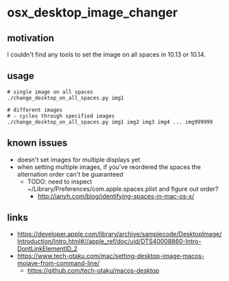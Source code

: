 # osx_desktop_image_changer

## motivation

I couldn't find any tools to set the image on all spaces in 10.13 or 10.14.

## usage

```
# single image on all spaces
./change_desktop_on_all_spaces.py img1

# different images
# - cycles through specified images
./change_desktop_on_all_spaces.py img1 img2 img3 img4 ... img999999
```

## known issues

- doesn't set images for multiple displays yet
- when setting multiple images, if you've reordered the spaces the alternation order can't be guaranteed
  - TODO: need to inspect ~/Library/Preferences/com.apple.spaces.plist and figure out order? 
    - http://ianyh.com/blog/identifying-spaces-in-mac-os-x/

## links

- https://developer.apple.com/library/archive/samplecode/DesktopImage/Introduction/Intro.html#//apple_ref/doc/uid/DTS40008860-Intro-DontLinkElementID_2
- https://www.tech-otaku.com/mac/setting-desktop-image-macos-mojave-from-command-line/
  - https://github.com/tech-otaku/macos-desktop